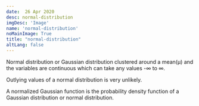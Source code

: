 ```yaml
---
date:  26 Apr 2020
desc: normal-distribution
imgDesc: 'Image'
name: 'normal-distribution'
noMainImage: True
title: "normal-distribution"
altLang: false
---
```

<div>
    <adsbygoogle />
</div>
<Adsense
          data-ad-client="ca-pub-3042269102042405"
          data-ad-slot="1234567890"
/>

Normal distribution or Gaussian distribution clustered around a mean(µ) and the variables are continuous which can take any values -∞ to ∞.

Outlying values of a normal distribution is very unlikely.

A normalized Gaussian function is the probability density function of a Gaussian distribution or normal distribution.



<style>
</style>
